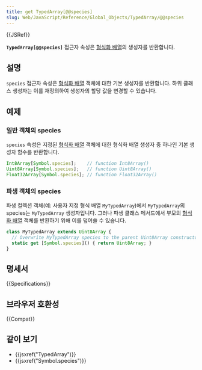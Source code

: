 ```yaml
---
title: get TypedArray[@@species]
slug: Web/JavaScript/Reference/Global_Objects/TypedArray/@@species
---
```


{{JSRef}}

**`TypedArray[@@species]`** 접근자 속성은 [형식화 배열](/ko/docs/Web/JavaScript/Reference/Global_Objects/TypedArray#typedarray_객체)의 생성자를 반환합니다.

## 설명

`species` 접근자 속성은 [형식화 배열](/ko/docs/Web/JavaScript/Reference/Global_Objects/TypedArray#typedarray_객체) 객체에 대한 기본 생성자를 반환합니다. 하위 클래스 생성자는 이를 재정의하여 생성자의 할당 값을 변경할 수 있습니다.

## 예제

### 일반 객체의 species

`species` 속성은 지정된 [형식화 배열](/ko/docs/Web/JavaScript/Reference/Global_Objects/TypedArray#typedarray_객체) 객체에 대한 형식화 배열 생성자 중 하나인 기본 생성자 함수를 반환합니다.

```js
Int8Array[Symbol.species];    // function Int8Array()
Uint8Array[Symbol.species];   // function Uint8Array()
Float32Array[Symbol.species]; // function Float32Array()
```

### 파생 객체의 species

파생 컬렉션 객체(예: 사용자 지정 형식 배열 `MyTypedArray`)에서 `MyTypedArray`의 species는 `MyTypedArray` 생성자입니다. 그러나 파생 클래스 메서드에서 부모의 [형식화 배열](/ko/docs/Web/JavaScript/Reference/Global_Objects/TypedArray#typedarray_객체) 객체를 반환하기 위해 이를 덮어쓸 수 있습니다.

```js
class MyTypedArray extends Uint8Array {
  // Overwrite MyTypedArray species to the parent Uint8Array constructor
  static get [Symbol.species]() { return Uint8Array; }
}
```

## 명세서

{{Specifications}}

## 브라우저 호환성

{{Compat}}

## 같이 보기

- {{jsxref("TypedArray")}}
- {{jsxref("Symbol.species")}}
